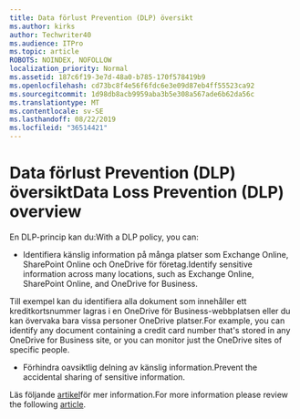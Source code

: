 ```yaml
---
title: Data förlust Prevention (DLP) översikt
ms.author: kirks
author: Techwriter40
ms.audience: ITPro
ms.topic: article
ROBOTS: NOINDEX, NOFOLLOW
localization_priority: Normal
ms.assetid: 187c6f19-3e7d-48a0-b785-170f578419b9
ms.openlocfilehash: cd73bc8f4e56f6fdc6e3e09d87eb4ff55523ca92
ms.sourcegitcommit: 1d98db8acb9959aba3b5e308a567ade6b62da56c
ms.translationtype: MT
ms.contentlocale: sv-SE
ms.lasthandoff: 08/22/2019
ms.locfileid: "36514421"
---
```

# <a name="data-loss-prevention-dlp-overview"></a><span data-ttu-id="bb334-102">Data förlust Prevention (DLP) översikt</span><span class="sxs-lookup"><span data-stu-id="bb334-102">Data Loss Prevention (DLP) overview</span></span>

<span data-ttu-id="bb334-103">En DLP-princip kan du:</span><span class="sxs-lookup"><span data-stu-id="bb334-103">With a DLP policy, you can:</span></span>

- <span data-ttu-id="bb334-104">Identifiera känslig information på många platser som Exchange Online, SharePoint Online och OneDrive för företag.</span><span class="sxs-lookup"><span data-stu-id="bb334-104">Identify sensitive information across many locations, such as Exchange Online, SharePoint Online, and OneDrive for Business.</span></span>


<span data-ttu-id="bb334-105">Till exempel kan du identifiera alla dokument som innehåller ett kreditkortsnummer lagras i en OneDrive för Business-webbplatsen eller du kan övervaka bara vissa personer OneDrive platser.</span><span class="sxs-lookup"><span data-stu-id="bb334-105">For example, you can identify any document containing a credit card number that's stored in any OneDrive for Business site, or you can monitor just the OneDrive sites of specific people.</span></span>

- <span data-ttu-id="bb334-106">Förhindra oavsiktlig delning av känslig information.</span><span class="sxs-lookup"><span data-stu-id="bb334-106">Prevent the accidental sharing of sensitive information.</span></span>


<span data-ttu-id="bb334-107">Läs följande [artikel](https://docs.microsoft.com/office365/securitycompliance/data-loss-prevention-policies)för mer information.</span><span class="sxs-lookup"><span data-stu-id="bb334-107">For more information please review the following [article](https://docs.microsoft.com/office365/securitycompliance/data-loss-prevention-policies).</span></span>


